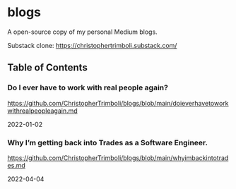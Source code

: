 # blogs
A open-source copy of my personal Medium blogs.

Substack clone: https://christophertrimboli.substack.com/

## Table of Contents

### Do I ever have to work with real people again?

https://github.com/ChristopherTrimboli/blogs/blob/main/doieverhavetoworkwithrealpeopleagain.md

2022-01-02

### Why I’m getting back into Trades as a Software Engineer.

https://github.com/ChristopherTrimboli/blogs/blob/main/whyimbackintotrades.md

2022-04-04
